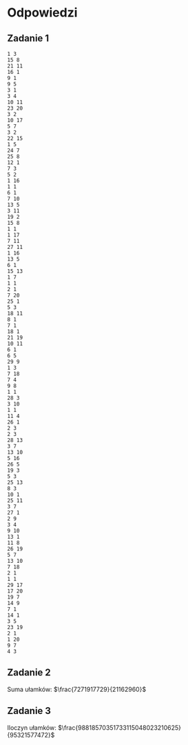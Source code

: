 # Odpowiedzi

## Zadanie 1

``` linenums="1"
1 3
15 8
21 11
16 1
9 1
9 5
3 1
3 4
10 11
23 20
3 2
10 17
5 7
3 2
22 15
1 5
24 7
25 8
12 1
7 3
5 2
1 16
1 1
6 1
7 10
13 5
3 11
19 2
15 8
1 1
1 17
7 11
27 11
1 16
13 5
6 1
15 13
1 7
1 1
2 1
7 20
25 1
5 3
18 11
8 1
7 1
18 1
21 19
10 11
6 1
6 5
29 9
1 3
7 18
7 4
9 8
1 1
28 3
3 10
1 1
11 4
26 1
2 3
2 3
28 13
3 7
13 10
5 16
26 5
19 3
5 3
25 13
8 3
10 1
25 11
3 7
27 1
2 9
3 4
9 10
13 1
11 8
26 19
5 7
13 10
7 18
2 1
1 1
29 17
17 20
19 7
14 9
7 1
14 1
3 5
23 19
2 1
1 20
9 7
4 3
```

## Zadanie 2

Suma ułamków: $\frac{7271917729}{21162960}$

## Zadanie 3

Iloczyn ułamków: $\frac{98818570351733115048023210625}{95321577472}$
